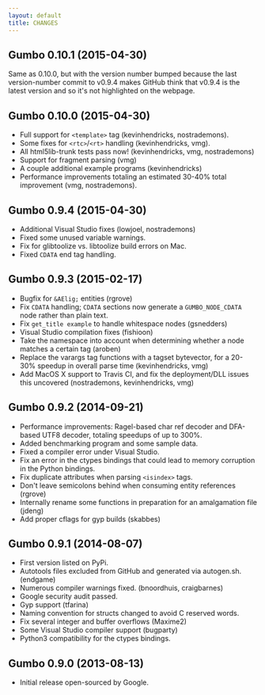 ```yaml
---
layout: default
title: CHANGES
---
```


## Gumbo 0.10.1 (2015-04-30)

Same as 0.10.0, but with the version number bumped because the last version-number commit to v0.9.4 makes GitHub think that v0.9.4 is the latest version and so it's not highlighted on the webpage.

## Gumbo 0.10.0 (2015-04-30)

* Full support for `<template>` tag (kevinhendricks, nostrademons).
* Some fixes for `<rtc>`/`<rt>` handling (kevinhendricks, vmg).
* All html5lib-trunk tests pass now! (kevinhendricks, vmg, nostrademons)
* Support for fragment parsing (vmg)
* A couple additional example programs (kevinhendricks)
* Performance improvements totaling an estimated 30-40% total improvement (vmg, nostrademons).

## Gumbo 0.9.4 (2015-04-30)

* Additional Visual Studio fixes (lowjoel, nostrademons)
* Fixed some unused variable warnings.
* Fix for glibtoolize vs. libtoolize build errors on Mac.
* Fixed `CDATA` end tag handling.

## Gumbo 0.9.3 (2015-02-17)

* Bugfix for `&AElig;` entities (rgrove)
* Fix `CDATA` handling; `CDATA` sections now generate a `GUMBO_NODE_CDATA` node rather
than plain text.
* Fix `get_title example` to handle whitespace nodes (gsnedders)
* Visual Studio compilation fixes (fishioon)
* Take the namespace into account when determining whether a node matches a
certain tag (aroben)
* Replace the varargs tag functions with a tagset bytevector, for a 20-30%
speedup in overall parse time (kevinhendricks, vmg)
* Add MacOS X support to Travis CI, and fix the deployment/DLL issues this
uncovered (nostrademons, kevinhendricks, vmg)

## Gumbo 0.9.2 (2014-09-21)

* Performance improvements: Ragel-based char ref decoder and DFA-based UTF8
decoder, totaling speedups of up to 300%.
* Added benchmarking program and some sample data.
* Fixed a compiler error under Visual Studio.
* Fix an error in the ctypes bindings that could lead to memory corruption in
the Python bindings.
* Fix duplicate attributes when parsing `<isindex>` tags.
* Don't leave semicolons behind when consuming entity references (rgrove)
* Internally rename some functions in preparation for an amalgamation file
(jdeng)
* Add proper cflags for gyp builds (skabbes)

## Gumbo 0.9.1 (2014-08-07)

* First version listed on PyPi.
* Autotools files excluded from GitHub and generated via autogen.sh. (endgame)
* Numerous compiler warnings fixed. (bnoordhuis, craigbarnes)
* Google security audit passed.
* Gyp support (tfarina)
* Naming convention for structs changed to avoid C reserved words.
* Fix several integer and buffer overflows (Maxime2)
* Some Visual Studio compiler support (bugparty)
* Python3 compatibility for the ctypes bindings.

## Gumbo 0.9.0 (2013-08-13)

* Initial release open-sourced by Google.
